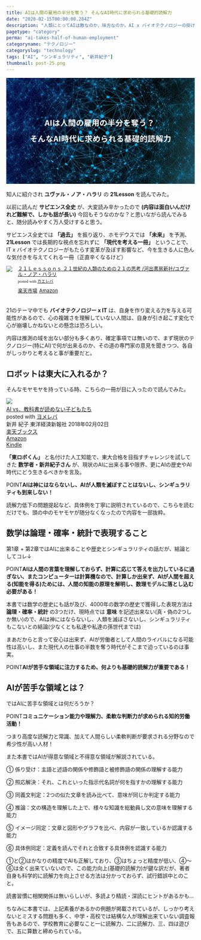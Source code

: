 ```yaml
---
title: AIは人間の雇用の半分を奪う？ そんなAI時代に求められる基礎的読解力
date: "2020-02-15T00:00:00.284Z"
description: "人類にとってAIは敵なのか、味方なのか。AI x バイオテクノロジーの掛け合わせが、人類に及ぼす影響は計り知れないが、AI時代に求められるスキルの一つは基礎的読解力だと話す数学者がいる。"
pagetype: "category"
perma: "ai-takes-half-of-human-employment"
categoryname: "テクノロジー"
categoryslug: "technology"
tags: ["AI", "シンギュラリティ", "新井紀子"]
thumbnail: post-25.png
---
```


![](./post-25.png)

知人に紹介され **ユヴァル・ノア・ハラリ** の **21Lesson** を読んでみた。

以前に読んだ **サピエンス全史** が、大変読み辛かったので **(内容は面白いんだけれど難解で、しかも話が長い)** 今回もそうなのかな？と思いながら読んでみると、随分読みやすく万人受けすると思う。

サピエンス全史では **「過去」** を振り返り、ホモデウスでは **「未来」** を予測、**21Lesson** では長期的な視点を忘れずに **「現代を考える一冊」** ということで、IT x バイオテクノロジーがもたらす変革が及ぼす影響など、今を生きる人に色んな気付きを与えてくれる一冊（正直辛くなるけど）

<div class="kaerebalink-box" style="text-align:left;padding-bottom:20px;font-size:small;zoom: 1;overflow: hidden;"><div class="kaerebalink-image" style="float:left;margin:0 15px 10px 0;"><a href="https://hb.afl.rakuten.co.jp/hgc/g0000015.o51y41f2.g0000015.o51y5a32/kaereba_main_202002061112327463?pc=https%3A%2F%2Fproduct.rakuten.co.jp%2Fproduct%2F-%2Fa4c2e40d8509b94d23a64fa69a33d9b8%2F&m=http%3A%2F%2Fm.product.rakuten.co.jp%2Fproduct%2Fa4c2e40d8509b94d23a64fa69a33d9b8%2F" target="_blank" rel="noopener noreferrer"><img style="width:80px" src="https://thumbnail.image.rakuten.co.jp/ran/img/2001/0009/784/309/227/887/20010009784309227887_1.jpg?_ex=64x64" style="border: none;" /></a></div><div class="kaerebalink-info" style="line-height:120%;zoom: 1;overflow: hidden;"><div class="kaerebalink-name" style="margin-bottom:10px;line-height:120%"><a href="https://hb.afl.rakuten.co.jp/hgc/g0000015.o51y41f2.g0000015.o51y5a32/kaereba_main_202002061112327463?pc=https%3A%2F%2Fproduct.rakuten.co.jp%2Fproduct%2F-%2Fa4c2e40d8509b94d23a64fa69a33d9b8%2F&m=http%3A%2F%2Fm.product.rakuten.co.jp%2Fproduct%2Fa4c2e40d8509b94d23a64fa69a33d9b8%2F" target="_blank" rel="noopener noreferrer">２１Ｌｅｓｓｏｎｓ ２１世紀の人類のための２１の思考  /河出書房新社/ユヴァル・ノア・ハラリ</a><div class="kaerebalink-powered-date" style="font-size:8pt;margin-top:5px;font-family:verdana;line-height:120%">posted with <a href="https://kaereba.com" rel="nofollow noopener noreferrer" target="_blank">カエレバ</a></div></div><div class="kaerebalink-detail" style="margin-bottom:5px;"></div><div class="kaerebalink-link1" style="margin-top:10px;"><div class="shoplinkrakuten" style="display:inline;margin-right:5px"><a href="https://hb.afl.rakuten.co.jp/hgc/146fe51c.1fd043a3.146fe51d.605dc196/kaereba_main_202002061112327463?pc=https%3A%2F%2Fsearch.rakuten.co.jp%2Fsearch%2Fmall%2FLesson21%2F-%2Ff.1-p.1-s.1-sf.0-st.A-v.2%3Fx%3D0%26scid%3Daf_ich_link_urltxt%26m%3Dhttp%3A%2F%2Fm.rakuten.co.jp%2F" target="_blank" rel="noopener noreferrer">楽天市場</a></div><div class="shoplinkamazon" style="display:inline;margin-right:5px"><a href="https://www.amazon.co.jp/gp/search?keywords=Lesson21&__mk_ja_JP=%E3%82%AB%E3%82%BF%E3%82%AB%E3%83%8A&tag=kanon123-22" target="_blank" rel="noopener noreferrer">Amazon</a></div></div></div><div class="booklink-footer" style="clear: left"></div></div>

21のテーマ中でも **バイオテクノロジー x IT** は、自身を作り変える力を与える可能性があるので、心の複雑さを理解していない人間は、自身が引き起こす変化で心が崩壊しかねないとの懸念は恐ろしい。

内容は推測の域を出ない部分も多くあり、確定事項では無いので、まず現状のテクノロジー(特にAI)で何が出来るのか、その道の専門家の意見を聞きつつ、各自がしっかりと考えると事が重要だと。

## ロボットは東大に入れるか？

そんなモヤモヤを持っている時、こちらの一冊が目に入ったので読んでみた。

<div class="cstmreba"><div class="booklink-box"><div class="booklink-image"><a href="https://hb.afl.rakuten.co.jp/hgc/146fe51c.1fd043a3.146fe51d.605dc196/yomereba_main_202002152330196352?pc=http%3A%2F%2Fbooks.rakuten.co.jp%2Frb%2F15297786%2F%3Fscid%3Daf_ich_link_urltxt%26m%3Dhttp%3A%2F%2Fm.rakuten.co.jp%2Fev%2Fbook%2F" target="_blank" rel="noopener noreferrer"><img src="https://thumbnail.image.rakuten.co.jp/@0_mall/book/cabinet/2394/9784492762394.jpg?_ex=160x160" style="border: none;" /></a></div><div class="booklink-info"><div class="booklink-name"><a href="https://hb.afl.rakuten.co.jp/hgc/146fe51c.1fd043a3.146fe51d.605dc196/yomereba_main_202002152330196352?pc=http%3A%2F%2Fbooks.rakuten.co.jp%2Frb%2F15297786%2F%3Fscid%3Daf_ich_link_urltxt%26m%3Dhttp%3A%2F%2Fm.rakuten.co.jp%2Fev%2Fbook%2F" target="_blank" rel="noopener noreferrer">AI vs．教科書が読めない子どもたち</a><div class="booklink-powered-date">posted with <a href="https://yomereba.com" rel="nofollow noopener noreferrer" target="_blank">ヨメレバ</a></div></div><div class="booklink-detail">新井 紀子 東洋経済新報社 2018年02月02日    </div><div class="booklink-link2"><div class="shoplinkrakuten"><a href="https://hb.afl.rakuten.co.jp/hgc/146fe51c.1fd043a3.146fe51d.605dc196/yomereba_main_202002152330196352?pc=http%3A%2F%2Fbooks.rakuten.co.jp%2Frb%2F15297786%2F%3Fscid%3Daf_ich_link_urltxt%26m%3Dhttp%3A%2F%2Fm.rakuten.co.jp%2Fev%2Fbook%2F" target="_blank" rel="noopener noreferrer">楽天ブックス</a></div><div class="shoplinkamazon"><a href="https://www.amazon.co.jp/exec/obidos/asin/4492762396/kanon123-22/" target="_blank" rel="noopener noreferrer">Amazon</a></div><div class="shoplinkkindle"><a href="https://www.amazon.co.jp/gp/search?keywords=AI%20vs%EF%BC%8E%E6%95%99%E7%A7%91%E6%9B%B8%E3%81%8C%E8%AA%AD%E3%82%81%E3%81%AA%E3%81%84%E5%AD%90%E3%81%A9%E3%82%82%E3%81%9F%E3%81%A1&__mk_ja_JP=%83J%83%5E%83J%83i&url=node%3D2275256051&tag=kanon123-22" target="_blank" rel="noopener noreferrer">Kindle</a></div>                              	  	  	  	  	</div></div><div class="booklink-footer"></div></div></div>

**「東ロボくん」** と名付けた人工知能で、東大合格を目指すチャレンジを試してきた **数学者・新井紀子さん** が、現状のAIに出来る事や限界、更にAIの歴史やAI時代にどう生きるべきかを言及。

<span class="mark">POINT</span>**AIは神にはならないし、AIが人類を滅ぼすことはないし、シンギュラリティも到来しない！**

読解力低下の問題提起など、具体例を丁寧に説明されているので、こちらを読むだけでも、頭の中のモヤモヤが随分なくなったので内容を一部抜粋。

## 数学は論理・確率・統計で表現すること

第1章 + 第2章ではAIに出来ることや歴史とシンギュラリティの話だが、結論としてコレ↓

<span class="mark">POINT</span>**AIは人間の言葉を理解しておらず、計算に応じて答えを出力しているに過ぎない、またコンピューターは計算機なので、計算しか出来ず、AIが人間を超える(知能を得る)ためには、人間の知能の原理を解明し、数理モデルに落とし込む必要がある！**

本書では数学の歴史にも話が及び、4000年の数学の歴史で獲得した表現方法は **論理・確率・統計** の3つだけ、現時点では **意味** を記述出来ない(真・偽の2つしか無い)ので、AIは神にはならないし、人類を滅ぼさないし、シンギュラリティもこないとの結論(少なくとも私達や私達の孫世代までは)

まあだからと言って安心は出来ず、AIが労働者として人間のライバルになる可能性は高いし、また現代人の仕事の半数を奪う時代がそこまで迫っているのは事実。

<span class="mark">POINT</span>**AIが苦手な領域に注力するため、何よりも基礎的読解力が重要である！**

## AIが苦手な領域とは？

ではAIに苦手な領域とは何だろうか？

<span class="mark">POINT</span>**コミュニケーション能力や理解力、柔軟な判断力が求められる知的労働活動！**

つまり高度な読解力と常識、加えて人間らしい柔軟判断が要求される分野なので希少性が高い人材！

また本書ではAIが得意な領域と不得意な領域が解説されている。

<div class="blackboard-box">
<p>① 係り受け：主語と述語の関係や修飾語と被修飾語の関係の理解する能力</p>
<p>② 照応解決：それ、これといった指示代名詞が何を指すかの理解する能力</p>
<p>③ 同義文判定：2つの似た文章を読み比べて、意味が同じか判定する能力</p>
<p>④ 推論：文の構造を理解した上で、様々な知識を総動員し文の意味を理解する能力</p>
<p>⑤ イメージ同定：文章と図形やグラフを比べ、内容が一致しているか認識する能力</p>
<p>⑥ 具体例同定：定義を読んでそれと合致する具体例を認識する能力</p>
<div class="chalk1"></div>
<div class="chalk2"></div>
</div>

①と②はかなりの精度でAIも正解しており、③はちょっと精度が低い、④〜⑥は全く出来ていないので、この能力向上(基礎的読解力)が鍵な訳だが、著者自身も科学的に読解力を向上させる方法は分かっておらず、試行錯誤中とのこと。

読書習慣に相関関係は無いらしいが、多読より精読・深読にヒントがあるかも...

ちなみに本書では、上記素養があるかの例題が掲載されているが、しっかり考えないとミスする問題も多く、中学・高校では結構な人が理解出来ていない調査報告もあるので、学校教育に必要なこと一に読解力、二に読解力、三、四は遊びで、五に算数と締められている。
